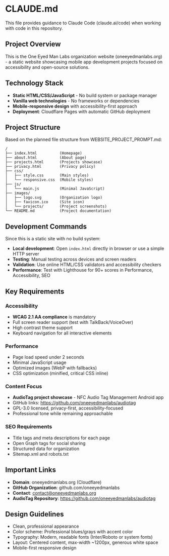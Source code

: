 # CLAUDE.md

This file provides guidance to Claude Code (claude.ai/code) when working with code in this repository.

## Project Overview

This is the One Eyed Man Labs organization website (oneeyedmanlabs.org) - a static website showcasing mobile app development projects focused on accessibility and open-source solutions.

## Technology Stack

- **Static HTML/CSS/JavaScript** - No build system or package manager
- **Vanilla web technologies** - No frameworks or dependencies
- **Mobile-responsive design** with accessibility-first approach
- **Deployment**: Cloudflare Pages with automatic GitHub deployment

## Project Structure

Based on the planned file structure from WEBSITE_PROJECT_PROMPT.md:

```
/
├── index.html          (Homepage)
├── about.html          (About page) 
├── projects.html       (Projects showcase)
├── privacy.html        (Privacy policy)
├── css/
│   ├── style.css       (Main styles)
│   └── responsive.css  (Mobile styles)
├── js/
│   └── main.js         (Minimal JavaScript)
├── images/
│   ├── logo.svg        (Organization logo)
│   ├── favicon.ico     (Site icon)
│   └── projects/       (Project screenshots)
└── README.md           (Project documentation)
```

## Development Commands

Since this is a static site with no build system:

- **Local development**: Open `index.html` directly in browser or use a simple HTTP server
- **Testing**: Manual testing across devices and screen readers
- **Validation**: Use online HTML/CSS validators and accessibility checkers
- **Performance**: Test with Lighthouse for 90+ scores in Performance, Accessibility, SEO

## Key Requirements

### Accessibility
- **WCAG 2.1 AA compliance** is mandatory
- Full screen reader support (test with TalkBack/VoiceOver)
- High contrast theme support
- Keyboard navigation for all interactive elements

### Performance
- Page load speed under 2 seconds
- Minimal JavaScript usage
- Optimized images (WebP with fallbacks)
- CSS optimization (minified, critical CSS inline)

### Content Focus
- **AudioTag project showcase** - NFC Audio Tag Management Android app
- GitHub links: https://github.com/oneeyedmanlabs/audiotag
- GPL-3.0 licensed, privacy-first, accessibility-focused
- Professional tone while remaining approachable

### SEO Requirements
- Title tags and meta descriptions for each page
- Open Graph tags for social sharing
- Structured data for organization
- Sitemap.xml and robots.txt

## Important Links
- **Domain**: oneeyedmanlabs.org (Cloudflare)
- **GitHub Organization**: github.com/oneeyedmanlabs  
- **Contact**: contact@oneeyedmanlabs.org
- **AudioTag Repository**: https://github.com/oneeyedmanlabs/audiotag

## Design Guidelines
- Clean, professional appearance
- Color scheme: Professional blues/grays with accent color
- Typography: Modern, readable fonts (Inter/Roboto or system fonts)
- Layout: Centered content, max-width ~1200px, generous white space
- Mobile-first responsive design